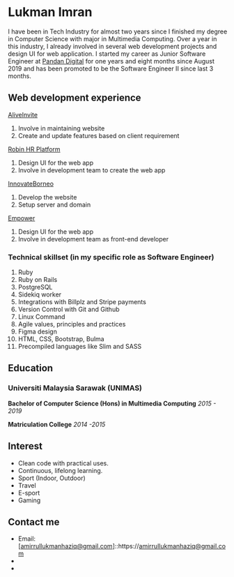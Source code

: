 # Lukman Imran

I have been in Tech Industry for almost two years since I finished my degree in Computer Science with major in Multimedia Computing. Over a year in this industry, I already involved in several web development projects and design UI for web application. I started my career as Junior Software Engineer at [Pandan Digital](www.pandan.digital) for one years and eight months since August 2019 and has been promoted to be the Software Engineer II since last 3 months. 

## Web development experience

[AliveInvite](www.aliveinvite.com)
1. Involve in maintaining website
2. Create and update features based on client requirement

[Robin HR Platform](www.getrobin.app)
1. Design UI for the web app
2. Involve in development team to create the web app

[InnovateBorneo](www.innovateborneo.com)
1. Develop the website
2. Setup server and domain

[Empower](www.empower.pandan.dev)
1. Design UI for the web app
2. Involve in development team as front-end developer

### Technical skillset (in my specific role as Software Engineer)
1. Ruby 
2. Ruby on Rails
3. PostgreSQL
4. Sidekiq worker
5. Integrations with Billplz and Stripe payments
6. Version Control with Git and Github
7. Linux Command
8. Agile values, principles and practices
9. Figma design
10. HTML, CSS, Bootstrap, Bulma
11. Precompiled languages like Slim and SASS

## Education

### Universiti Malaysia Sarawak (UNIMAS)
**Bachelor of Computer Science (Hons) in Multimedia Computing**
*2015 - 2019*

**Matriculation College**
*2014 -2015*

## Interest

- Clean code with practical uses.
- Continuous, lifelong learning.
- Sport (Indoor, Outdoor)
- Travel
- E-sport
- Gaming

## Contact me

- Email: [amirrullukmanhaziq@gmail.com]::https://amirrullukmanhaziq@gmail.com
- [Github]:https://www.github.com/arlharis
- [LinkedIn]::https://www.linkedin.com/in/arlharis/
